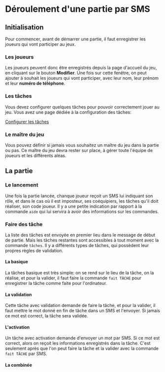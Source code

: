# Déroulement d'une partie par SMS

## Initialisation 
Pour commencer, avant de démarrer une partie, il faut enregistrer les joueurs qui vont participer au jeux.

### Les joueurs
Les joueurs peuvent donc être enregistrés depuis la page d'accueil du jeu, en cliquant sur le bouton **Modifier**.
Une fois sur cette fenêtre, on peut ajouter à souhait les joueurs qui vont participer, avec leur nom, leur prénom et leur **numéro de téléphone**.

### Les tâches 
Vous devez configurer quelques tâches pour pouvoir correctement jouer au jeu. Vous avez une page dédiée à la configuration des tâches:

[Configurer les tâches](config-task.md "Accéder à l'information sur la configuration des tâches")

### Le maître du jeu
Vous pouvez définir si jamais vous souhaitez un maître du jeu dans la partie ou pas. Ce maître du jeu devra rester sur place, à gérer toute l'équipe de joueurs et les différents aléas.


## La partie

### Le lancement
Une fois la partie lancée, chanque joueur reçoit un SMS lui indiquant son rôle, et dans le cas où il est imposteur, ses coéquipiers, les tâches qu'il doit réaliser, son code joueur. Il y a une petite indication par rapport à la commande `aide` qui lui servira à avoir des informations sur les commandes.


### Faire des tâche
La liste des tâches est envoyée en premier lieu dans le message de début de partie. Mais les tâches restantes sont accessibles à tout moment avec la commande `tâches`. Il y a différents types de tâches, qui possèdent leur propres règles de validation.

#### La basique
La tâches basique est très simple: on se rend sur le lieu de la tâche, on la réalise, et pour la valider, il faut faire la commande `fait TÂCHE` pour enregistrer la tâche comme faite pour l'ordinateur.

#### La validation
Cette tâche avec validation demande de faire la tâche, et pour la valider, il faut mettre le mot donné en fin de tâche dans un SMS et l'envoyer. Si jamais ce mot est correct, la tâche sera validée.

#### L'activation
Un tâche avec activation demande d'envoyer un mot par SMS. Si ce mot est correct, alors on reçoit les informations enregistrés dans la tâche. C'est seulement après que l'on peut faire la tâche et la valider avec la commande `fait TÂCHE` par SMS.

#### La combinée